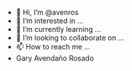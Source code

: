 - 👋 Hi, I’m @avenros
- 👀 I’m interested in ...
- 🌱 I’m currently learning ...
- 💞️ I’m looking to collaborate on ...
- 📫 How to reach me ...
- Gary Avendaño Rosado
